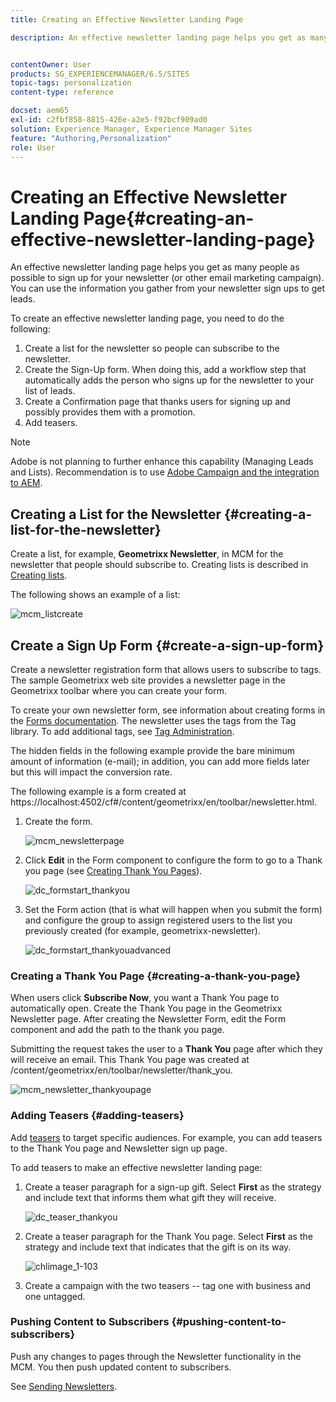 ```yaml
---
title: Creating an Effective Newsletter Landing Page

description: An effective newsletter landing page helps you get as many people as possible to sign up for your newsletter (or other email marketing campaign). You can use the information you gather from your newsletter sign ups to get leads.


contentOwner: User
products: SG_EXPERIENCEMANAGER/6.5/SITES
topic-tags: personalization
content-type: reference

docset: aem65
exl-id: c2fbf858-8815-426e-a2e5-f92bcf909ad0
solution: Experience Manager, Experience Manager Sites
feature: "Authoring,Personalization"
role: User
---
```

# Creating an Effective Newsletter Landing Page{#creating-an-effective-newsletter-landing-page}

An effective newsletter landing page helps you get as many people as possible to sign up for your newsletter (or other email marketing campaign). You can use the information you gather from your newsletter sign ups to get leads.

To create an effective newsletter landing page, you need to do the following:

1. Create a list for the newsletter so people can subscribe to the newsletter.
1. Create the Sign-Up form. When doing this, add a workflow step that automatically adds the person who signs up for the newsletter to your list of leads.
1. Create a Confirmation page that thanks users for signing up and possibly provides them with a promotion.
1. Add teasers.

>[!NOTE]
>
>Adobe is not planning to further enhance this capability (Managing Leads and Lists).
>Recommendation is to use [Adobe Campaign and the integration to AEM](/help/sites-administering/campaign.md).

## Creating a List for the Newsletter {#creating-a-list-for-the-newsletter}

Create a list, for example, **Geometrixx Newsletter**, in MCM for the newsletter that people should subscribe to. Creating lists is described in [Creating lists](/help/sites-classic-ui-authoring/classic-personalization-campaigns.md#creatingnewlists).

The following shows an example of a list:

![mcm_listcreate](assets/mcm_listcreate.png)

## Create a Sign Up Form {#create-a-sign-up-form}

Create a newsletter registration form that allows users to subscribe to tags. The sample Geometrixx web site provides a newsletter page in the Geometrixx toolbar where you can create your form.

To create your own newsletter form, see information about creating forms in the [Forms documentation](/help/sites-authoring/default-components.md#form). The newsletter uses the tags from the Tag library. To add additional tags, see [Tag Administration](/help/sites-authoring/tags.md#tagadministration).

The hidden fields in the following example provide the bare minimum amount of information (e-mail); in addition, you can add more fields later but this will impact the conversion rate.

The following example is a form created at https://localhost:4502/cf#/content/geometrixx/en/toolbar/newsletter.html.

1. Create the form.

   ![mcm_newsletterpage](assets/mcm_newsletterpage.png)

1. Click **Edit** in the Form component to configure the form to go to a Thank you page (see [Creating Thank You Pages](#creating-a-thank-you-page)).

   ![dc_formstart_thankyou](assets/dc_formstart_thankyou.png)

1. Set the Form action (that is what will happen when you submit the form) and configure the group to assign registered users to the list you previously created (for example, geometrixx-newsletter).

   ![dc_formstart_thankyouadvanced](assets/dc_formstart_thankyouadvanced.png)

### Creating a Thank You Page {#creating-a-thank-you-page}

When users click **Subscribe Now**, you want a Thank You page to automatically open. Create the Thank You page in the Geometrixx Newsletter page. After creating the Newsletter Form, edit the Form component and add the path to the thank you page.

Submitting the request takes the user to a **Thank You** page after which they will receive an email. This Thank You page was created at /content/geometrixx/en/toolbar/newsletter/thank_you.

![mcm_newsletter_thankyoupage](assets/mcm_newsletter_thankyoupage.png)

### Adding Teasers {#adding-teasers}

Add [teasers](/help/sites-classic-ui-authoring/classic-personalization-campaigns.md#teasers) to target specific audiences. For example, you can add teasers to the Thank You page and Newsletter sign up page.

To add teasers to make an effective newsletter landing page:

1. Create a teaser paragraph for a sign-up gift. Select **First** as the strategy and include text that informs them what gift they will receive.

   ![dc_teaser_thankyou](assets/dc_teaser_thankyou.png)

1. Create a teaser paragraph for the Thank You page. Select **First** as the strategy and include text that indicates that the gift is on its way.

   ![chlimage_1-103](assets/chlimage_1-103.png)

1. Create a campaign with the two teasers -- tag one with business and one untagged.

### Pushing Content to Subscribers {#pushing-content-to-subscribers}

Push any changes to pages through the Newsletter functionality in the MCM. You then push updated content to subscribers.

See [Sending Newsletters](/help/sites-classic-ui-authoring/classic-personalization-campaigns.md#newsletters).
